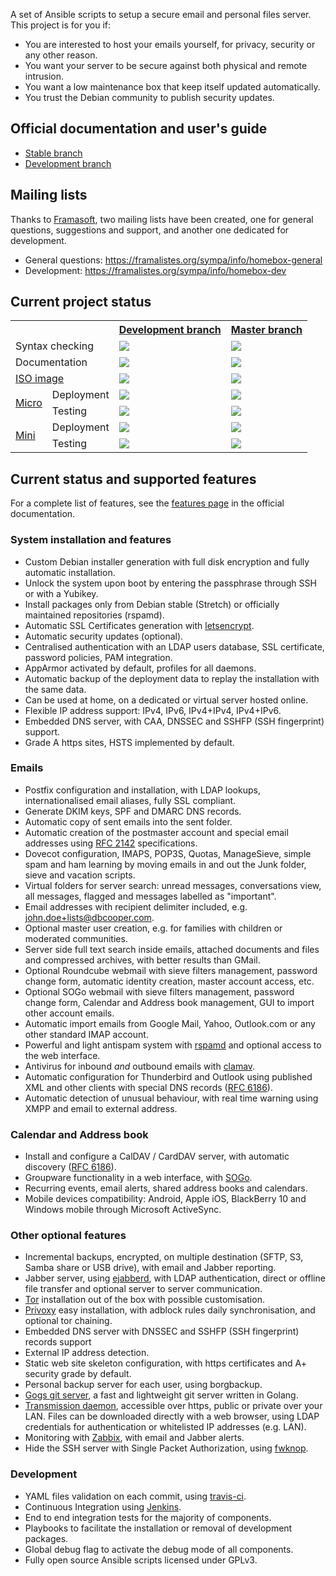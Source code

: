 A set of Ansible scripts to setup a secure email and personal files server. This project is for you if:

- You are interested to host your emails yourself, for privacy, security or any other reason.
- You want your server to be secure against both physical and remote intrusion.
- You want a low maintenance box that keep itself updated automatically.
- You trust the Debian community to publish security updates.

## Official documentation and user's guide

- [Stable branch](http://homebox.readthedocs.io/en/latest/)
- [Development branch](http://homebox.readthedocs.io/en/dev/)

## Mailing lists

Thanks to [Framasoft](https://framasoft.org/), two mailing lists have been created, one for general questions, suggestions and
support, and another one dedicated for development.

- General questions: https://framalistes.org/sympa/info/homebox-general
- Development: https://framalistes.org/sympa/info/homebox-dev

## Current project status

<table>
    <tr>
        <th colspan="2"></th>
        <th><a href="https://github.com/progmaticltd/homebox/tree/master">Development branch</a></th>
        <th><a href="https://github.com/progmaticltd/homebox/tree/master">Master branch</a></th>
    </tr>
    <tr>
        <td colspan="2">Syntax checking</td>
        <td>
            <a href='https://jenkins.homebox.space/job/homebox-dev-basic/'>
                <img src='https://jenkins.homebox.space/buildStatus/icon?job=homebox-dev-basic'>
            </a>
        </td>
        <td>
            <a href='https://jenkins.homebox.space/job/homebox-master-basic/'>
                <img src='https://jenkins.homebox.space/buildStatus/icon?job=homebox-master-basic'>
            </a>
        </td>
    </tr>
    <tr>
        <td colspan="2">Documentation</td>
        <td>
            <a href='https://jenkins.homebox.space/job/homebox-dev-docs/'>
                <img src='https://jenkins.homebox.space/buildStatus/icon?job=homebox-dev-docs'>
            </a>
        </td>
        <td>
            <a href='https://jenkins.homebox.space/job/homebox-master-docs/'>
                <img src='https://jenkins.homebox.space/buildStatus/icon?job=homebox-master-docs'>
            </a>
        </td>
    </tr>
    <tr>
        <td colspan="2">
            <a href="https://jenkins.homebox.space/downloads/">ISO image</a>
        </td>
        <td>
            <a href='https://jenkins.homebox.space/job/homebox-dev-isobuilder/'>
                <img src='https://jenkins.homebox.space/buildStatus/icon?job=homebox-dev-isobuilder'>
            </a>
        </td>
        <td>
            <a href='https://jenkins.homebox.space/job/homebox-master-isobuilder/'>
                <img src='https://jenkins.homebox.space/buildStatus/icon?job=homebox-master-isobuilder'>
            </a>
        </td>
    </tr>
    <tr>
        <td rowspan="2">
            <a href='https://github.com/progmaticltd/homebox-test/blob/master/configs/generic/micro-mixedip-01.yml'>
                Micro
            </a>
        </td>
        <td>Deployment</td>
        <td>
            <a href='https://jenkins.homebox.space/job/homebox-dev-micro-deploy/'>
                <img src='https://jenkins.homebox.space/buildStatus/icon?job=homebox-dev-micro-deploy'>
            </a>
        </td>
        <td>
            <a href='https://jenkins.homebox.space/job/homebox-master-micro-deploy/'>
                <img src='https://jenkins.homebox.space/buildStatus/icon?job=homebox-master-micro-deploy'>
            </a>
        </td>
    </tr>
    <tr>
        <td>Testing</td>
        <td>
            <a href='https://jenkins.homebox.space/job/homebox-dev-micro-test/'>
                <img src='https://jenkins.homebox.space/buildStatus/icon?job=homebox-dev-micro-test'>
            </a>
        </td>
        <td>
            <a href='https://jenkins.homebox.space/job/homebox-master-micro-test/'>
                <img src='https://jenkins.homebox.space/buildStatus/icon?job=homebox-master-micro-test'>
            </a>
        </td>
    </tr>
    <tr>
        <td rowspan="2">
            <a href='https://github.com/progmaticltd/homebox-test/blob/master/configs/generic/mini-mixedip-01.yml'>
                Mini
            </a>
        </td>
        <td>Deployment</td>
        <td>
            <a href='https://jenkins.homebox.space/job/homebox-dev-mini-deploy/'>
                <img src='https://jenkins.homebox.space/buildStatus/icon?job=homebox-dev-mini-deploy'>
            </a>
        </td>
        <td>
            <a href='https://jenkins.homebox.space/job/homebox-master-mini-deploy/'>
                <img src='https://jenkins.homebox.space/buildStatus/icon?job=homebox-master-mini-deploy'>
            </a>
        </td>
    </tr>
    <tr>
        <td>Testing</td>
        <td>
            <a href='https://jenkins.homebox.space/job/homebox-dev-mini-test/'>
                <img src='https://jenkins.homebox.space/buildStatus/icon?job=homebox-dev-mini-test'>
            </a>
        </td>
        <td>
            <a href='https://jenkins.homebox.space/job/homebox-master-mini-test/'>
                <img src='https://jenkins.homebox.space/buildStatus/icon?job=homebox-master-mini-test'>
            </a>
        </td>
    </tr>
</table>

## Current status and supported features

For a complete list of features, see the [features page](http://homebox.readthedocs.io/en/latest/features/) in the
official documentation.

### System installation and features

- Custom Debian installer generation with full disk encryption and fully automatic installation.
- Unlock the system upon boot by entering the passphrase through SSH or with a Yubikey.
- Install packages only from Debian stable (Stretch) or officially maintained repositories (rspamd).
- Automatic SSL Certificates generation with [letsencrypt](https://letsencrypt.org).
- Automatic security updates (optional).
- Centralised authentication with an LDAP users database, SSL certificate, password policies, PAM integration.
- AppArmor activated by default, profiles for all daemons.
- Automatic backup of the deployment data to replay the installation with the same data.
- Can be used at home, on a dedicated or virtual server hosted online.
- Flexible IP address support: IPv4, IPv6, IPv4+IPv4, IPv4+IPv6.
- Embedded DNS server, with CAA, DNSSEC and SSHFP (SSH fingerprint) support.
- Grade A https sites, HSTS implemented by default.

### Emails

- Postfix configuration and installation, with LDAP lookups, internationalised email aliases,
  fully SSL compliant.
- Generate DKIM keys, SPF and DMARC DNS records.
- Automatic copy of sent emails into the sent folder.
- Automatic creation of the postmaster account and special email addresses using
  [RFC 2142](https://tools.ietf.org/html/rfc2142) specifications.
- Dovecot configuration, IMAPS, POP3S, Quotas, ManageSieve, simple spam and ham learning
  by moving emails in and out the Junk folder, sieve and vacation scripts.
- Virtual folders for server search: unread messages, conversations view, all messages, flagged
  and messages labelled as "important".
- Email addresses with recipient delimiter included, e.g. john.doe+lists@dbcooper.com.
- Optional master user creation, e.g. for families with children or moderated communities.
- Server side full text search inside emails, attached documents and files and
  compressed archives, with better results than GMail.
- Optional Roundcube webmail with sieve filters management, password change form, automatic identity
  creation, master account access, etc.
- Optional SOGo webmail with sieve filters management, password change form, Calendar and Address book management, GUI
  to import other account emails.
- Automatic import emails from Google Mail, Yahoo, Outlook.com or any other standard IMAP account.
- Powerful and light antispam system with [rspamd](https://rspamd.com/) and optional access to the web interface.
- Antivirus for inbound _and_ outbound emails with [clamav](https://www.clamav.net/).
- Automatic configuration for Thunderbird and Outlook using published XML and other clients with
  special DNS records ([RFC 6186](https://tools.ietf.org/html/rfc6186)).
- Automatic detection of unusual behaviour, with real time warning using XMPP and email to external address.

### Calendar and Address book

- Install and configure a CalDAV / CardDAV server, with automatic discovery ([RFC 6186](https://tools.ietf.org/html/rfc6764)).
- Groupware functionality in a web interface, with [SOGo](https://sogo.nu/).
- Recurring events, email alerts, shared address books and calendars.
- Mobile devices compatibility: Android, Apple iOS, BlackBerry 10 and Windows mobile through Microsoft ActiveSync.

### Other optional features

- Incremental backups, encrypted, on multiple destination (SFTP, S3, Samba share or USB drive), with email and Jabber
  reporting.
- Jabber server, using [ejabberd](https://www.ejabberd.im/), with LDAP authentication, direct or offline file transfer
  and optional server to server communication.
- [Tor](https://www.torproject.org/) installation out of the box with possible customisation.
- [Privoxy](https://www.privoxy.org/) easy installation, with adblock rules daily synchronisation, and optional tor
  chaining.
- Embedded DNS server with DNSSEC and SSHFP (SSH fingerprint) records support
- External IP address detection.
- Static web site skeleton configuration, with https certificates and A+ security grade by default.
- Personal backup server for each user, using borgbackup.
- [Gogs git server](https://gogs.io/), a fast and lightweight git server written in Golang.
- [Transmission daemon](https://transmissionbt.com/), accessible over https, public or private over your LAN. Files can
  be downloaded directly with a web browser, using LDAP credentials for authentication or whitelisted IP addresses
  (e.g. LAN).
- Monitoring with [Zabbix](https://www.zabbix.com/), with email and Jabber alerts.
- Hide the SSH server with Single Packet Authorization, using [fwknop](http://www.cipherdyne.org/fwknop/).

### Development

- YAML files validation on each commit, using [travis-ci](https://travis-ci.org/progmaticltd/homebox).
- Continuous Integration using [Jenkins](https://jenkins.homebox.space).
- End to end integration tests for the majority of components.
- Playbooks to facilitate the installation or removal of development packages.
- Global debug flag to activate the debug mode of all components.
- Fully open source Ansible scripts licensed under GPLv3.

